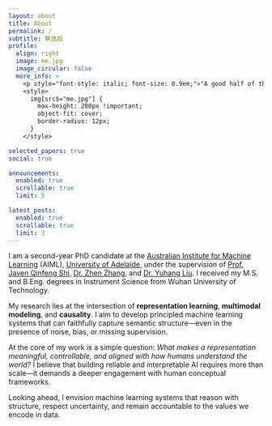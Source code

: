 ```yaml
---
layout: about
title: About
permalink: /
subtitle: 蔡逸超
profile:
  align: right
  image: me.jpg
  image_circular: false
  more_info: >
    <p style="font-style: italic; font-size: 0.9em;">"A good half of the art of living is resilience." — Alain de Botton</p>
    <style>
      img[src$="me.jpg"] {
        max-height: 280px !important;
        object-fit: cover;
        border-radius: 12px;
      }
    </style>

selected_papers: true
social: true

announcements:
  enabled: true
  scrollable: true
  limit: 5

latest_posts:
  enabled: true
  scrollable: true
  limit: 3
---
```


I am a second-year PhD candidate at the <a href="https://www.adelaide.edu.au/aiml" target="_blank">Australian Institute for Machine Learning</a> (AIML), <a href="https://www.adelaide.edu.au/" target="_blank">University of Adelaide</a>, under the supervision of <a href="https://cs.adelaide.edu.au/~javen/" target="_blank">Prof. Javen Qinfeng Shi</a>, <a href="https://zzhang.org/" target="_blank">Dr. Zhen Zhang</a>, and <a href="https://sites.google.com/view/yuhangliu/homepage" target="_blank">Dr. Yuhang Liu</a>. I received my M.S. and B.Eng. degrees in Instrument Science from Wuhan University of Technology.

My research lies at the intersection of <strong>representation learning</strong>, <strong>multimodal modeling</strong>, and <strong>causality</strong>. I aim to develop principled machine learning systems that can faithfully capture semantic structure—even in the presence of noise, bias, or missing supervision.

At the core of my work is a simple question: <em>What makes a representation meaningful, controllable, and aligned with how humans understand the world?</em> I believe that building reliable and interpretable AI requires more than scale—it demands a deeper engagement with human conceptual frameworks. 

Looking ahead, I envision machine learning systems that reason with structure, respect uncertainty, and remain accountable to the values we encode in data.